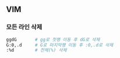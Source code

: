 ## VIM

### 모든 라인 삭제
```sh
ggdG       # gg로 첫행 이동 후 dG로 삭제
G:0,.d     # G로 마지막행 이동 후 :0,.d로 삭제
:%d        # 전체(%) 삭제
```
